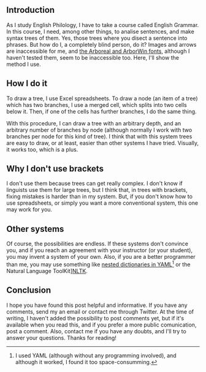 <!--
.. title: Syntax trees for blind people
.. slug: syntax-trees-for-blind-people
.. date: 2018-01-28 12:00:00+01:00
.. tags: linguistics,accessibility,office,excel
.. category: 
.. link: 
.. description: 
.. type: text
-->

## Introduction

As I study English Philology, I have to take a course called English Grammar. In this course, I need, among other things, to analise sentences, and make syntax trees of them. Yes, those trees where you disect a sentence into phrases. But how do I, a completely blind person, do it? Images and arrows are inaccessible for me, and [the Arboreal and ArborWin fonts][arborwin], although I haven't tested them, seem to be inaccessible too. Here, I'll show the method I use.

[Arborwin]: http://www.cascadilla.com/arboreal.html

## How I do it

To draw a tree, I use Excel spreadsheets. To draw a node (an item of a tree) which has two branches, I use a merged cell, which splits into two cells below it. Then, if one of the cells has further branches, I do the same thing. 

With this procedure, I can draw a tree with  an arbitrary depth, and an arbitrary number of branches by node (although normally I work with two branches per node for this kind of tree). I think that with this system trees are easy to draw, or at least, easier than other systems I have tried. Visually, it works too, which is a plus.

## Why I don't use brackets

I don't use them because trees can get really complex. I don't know if linguists use them for large trees, but I think that, in trees with brackets, fixing mistakes is harder than in my system. But, if you don't know how to use spreadsheets, or simply you want a more conventional system, this one may work for you.

## Other systems

Of course, the possibilities are endless. If these systems don't convince you, and if you reach an agreement with your instructor (or your student), you may invent a system of your own. Also, if you are a better programmer than me, you may use something like [nested dictionaries in YAML][YAML][^1] or the Natural Language ToolKit][NLTK].

[YAML]: http://www.yaml.org/spec/1.2/spec.html
[NLTK]: http://nltk.org
[^1]: I used YAML (although without any programming involved), and although it worked, I found it too space-consumming.

## Conclusion

I hope you have found this post helpful and informative. If you have any comments, send my an email or contact me through Twitter. At the time of writing, I haven't added the possibility to post comments yet, but if it's available when you read this, and if you prefer a more public comunication, post a comment. Also, contact me if you have any doubts, and I'll try to answer your questions. Thanks for reading!
